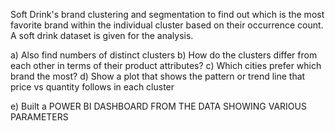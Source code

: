 Soft Drink's brand clustering and segmentation to find out which is the most favorite brand within the individual cluster based on their occurrence count. A soft drink dataset is given for the analysis.

a) Also find numbers of distinct clusters 
b) How do the clusters differ from each other in terms of their product attributes? 
c) Which cities prefer which brand the most?
d) Show a plot that shows the pattern or trend line that price vs quantity follows in each cluster 


e) Built a POWER BI DASHBOARD FROM THE DATA SHOWING VARIOUS PARAMETERS 
